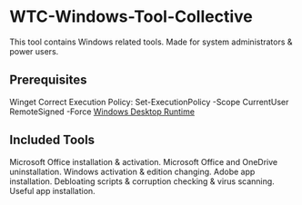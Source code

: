 # WTC-Windows-Tool-Collective
This tool contains Windows related tools.
Made for system administrators & power users.

## Prerequisites
Winget
Correct Execution Policy: Set-ExecutionPolicy -Scope CurrentUser RemoteSigned -Force
[Windows Desktop Runtime](https://dotnet.microsoft.com/en-us/download/dotnet/thank-you/runtime-desktop-6.0.16-windows-x64-installer)

## Included Tools
Microsoft Office installation & activation.
Microsoft Office and OneDrive uninstallation.
Windows activation & edition changing.
Adobe app installation.
Debloating scripts & corruption checking & virus scanning.
Useful app installation.
